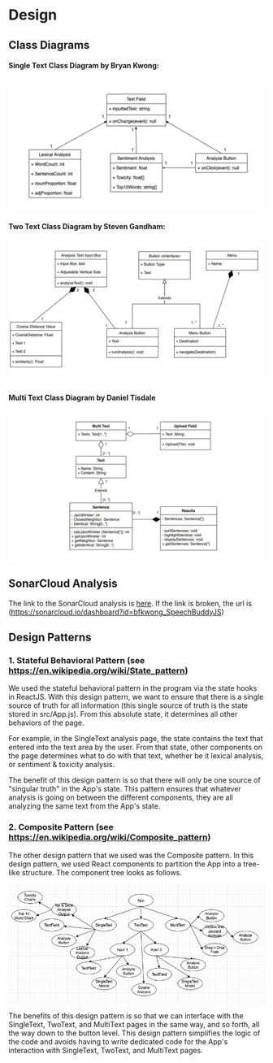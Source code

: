 # Design 

## Class Diagrams 

#### Single Text Class Diagram by Bryan Kwong:
<p align="center">
  <img src="/src/Images/SingleTextCD.jpg" alt="SingleTextCD">
</p>

#### Two Text Class Diagram by Steven Gandham: 
<p align="center">
  <img src="/src/Images/TwoTextCD.jpg" alt="TwoTextCD">
</p>

#### Multi Text Class Diagram by Daniel Tisdale 
<p align="center">
  <img src="/src/Images/MultiTextCD.jpg" alt="TwoTextCD">
</p>

## SonarCloud Analysis

The link to the SonarCloud analysis is [here](https://sonarcloud.io/dashboard?id=bfkwong_SpeechBuddyJS). If the link is broken, the url is (https://sonarcloud.io/dashboard?id=bfkwong_SpeechBuddyJS)

## Design Patterns

### 1. Stateful Behavioral Pattern (see https://en.wikipedia.org/wiki/State_pattern) 

We used the stateful behavioral pattern in the program via the state hooks in ReactJS. With this design pattern, we want to ensure that there is a single source of truth for all information (this single source of truth is the state stored in src/App.js). From this absolute state, it determines all other behaviors of the page. 

For example, in the SingleText analysis page, the state contains the text that entered into the text area by the user. From that state, other components on the page determines what to do with that text, whether be it lexical analysis, or sentiment & toxicity analysis. 

The benefit of this design pattern is so that there will only be one source of "singular truth" in the App's state. This pattern ensures that whatever analysis is going on between the different components, they are all analyzing the same text from the App's state. 

### 2. Composite Pattern (see https://en.wikipedia.org/wiki/Composite_pattern)

The other design pattern that we used was the Composite pattern. In this design pattern, we used React components to partition the App into a tree-like structure. The component tree looks as follows. 

<p align="center">
  <img src="componentHierachy.jpg" alt="SingleTextCD">
</p>

The benefits of this design pattern is so that we can interface with the SingleText, TwoText, and MultiText pages in the same way, and so forth, all the way down to the button level. This design pattern simplifies the logic of the code and avoids having to write dedicated code for the App's interaction with SingleText, TwoText, and MultiText pages.
